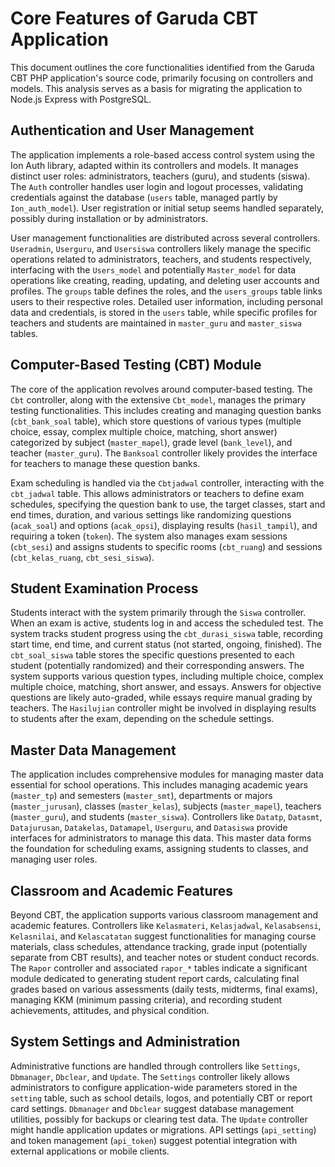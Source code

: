 # Core Features of Garuda CBT Application

This document outlines the core functionalities identified from the Garuda CBT PHP application's source code, primarily focusing on controllers and models. This analysis serves as a basis for migrating the application to Node.js Express with PostgreSQL.

## Authentication and User Management

The application implements a role-based access control system using the Ion Auth library, adapted within its controllers and models. It manages distinct user roles: administrators, teachers (guru), and students (siswa). The `Auth` controller handles user login and logout processes, validating credentials against the database (`users` table, managed partly by `Ion_auth_model`). User registration or initial setup seems handled separately, possibly during installation or by administrators.

User management functionalities are distributed across several controllers. `Useradmin`, `Userguru`, and `Usersiswa` controllers likely manage the specific operations related to administrators, teachers, and students respectively, interfacing with the `Users_model` and potentially `Master_model` for data operations like creating, reading, updating, and deleting user accounts and profiles. The `groups` table defines the roles, and the `users_groups` table links users to their respective roles. Detailed user information, including personal data and credentials, is stored in the `users` table, while specific profiles for teachers and students are maintained in `master_guru` and `master_siswa` tables.



## Computer-Based Testing (CBT) Module

The core of the application revolves around computer-based testing. The `Cbt` controller, along with the extensive `Cbt_model`, manages the primary testing functionalities. This includes creating and managing question banks (`cbt_bank_soal` table), which store questions of various types (multiple choice, essay, complex multiple choice, matching, short answer) categorized by subject (`master_mapel`), grade level (`bank_level`), and teacher (`master_guru`). The `Banksoal` controller likely provides the interface for teachers to manage these question banks.

Exam scheduling is handled via the `Cbtjadwal` controller, interacting with the `cbt_jadwal` table. This allows administrators or teachers to define exam schedules, specifying the question bank to use, the target classes, start and end times, duration, and various settings like randomizing questions (`acak_soal`) and options (`acak_opsi`), displaying results (`hasil_tampil`), and requiring a token (`token`). The system also manages exam sessions (`cbt_sesi`) and assigns students to specific rooms (`cbt_ruang`) and sessions (`cbt_kelas_ruang`, `cbt_sesi_siswa`).

## Student Examination Process

Students interact with the system primarily through the `Siswa` controller. When an exam is active, students log in and access the scheduled test. The system tracks student progress using the `cbt_durasi_siswa` table, recording start time, end time, and current status (not started, ongoing, finished). The `cbt_soal_siswa` table stores the specific questions presented to each student (potentially randomized) and their corresponding answers. The system supports various question types, including multiple choice, complex multiple choice, matching, short answer, and essays. Answers for objective questions are likely auto-graded, while essays require manual grading by teachers. The `Hasilujian` controller might be involved in displaying results to students after the exam, depending on the schedule settings.

## Master Data Management

The application includes comprehensive modules for managing master data essential for school operations. This includes managing academic years (`master_tp`) and semesters (`master_smt`), departments or majors (`master_jurusan`), classes (`master_kelas`), subjects (`master_mapel`), teachers (`master_guru`), and students (`master_siswa`). Controllers like `Datatp`, `Datasmt`, `Datajurusan`, `Datakelas`, `Datamapel`, `Userguru`, and `Datasiswa` provide interfaces for administrators to manage this data. This master data forms the foundation for scheduling exams, assigning students to classes, and managing user roles.

## Classroom and Academic Features

Beyond CBT, the application supports various classroom management and academic features. Controllers like `Kelasmateri`, `Kelasjadwal`, `Kelasabsensi`, `Kelasnilai`, and `Kelascatatan` suggest functionalities for managing course materials, class schedules, attendance tracking, grade input (potentially separate from CBT results), and teacher notes or student conduct records. The `Rapor` controller and associated `rapor_*` tables indicate a significant module dedicated to generating student report cards, calculating final grades based on various assessments (daily tests, midterms, final exams), managing KKM (minimum passing criteria), and recording student achievements, attitudes, and physical condition.

## System Settings and Administration

Administrative functions are handled through controllers like `Settings`, `Dbmanager`, `Dbclear`, and `Update`. The `Settings` controller likely allows administrators to configure application-wide parameters stored in the `setting` table, such as school details, logos, and potentially CBT or report card settings. `Dbmanager` and `Dbclear` suggest database management utilities, possibly for backups or clearing test data. The `Update` controller might handle application updates or migrations. API settings (`api_setting`) and token management (`api_token`) suggest potential integration with external applications or mobile clients.

